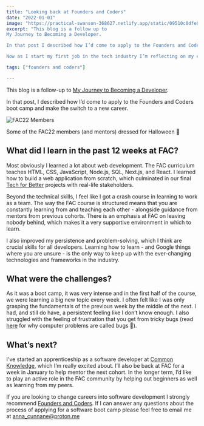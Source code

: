 ```yaml
---
title: "Looking back at Founders and Coders"
date: "2022-01-01"
image: "https://practical-swanson-368627.netlify.app/static/09510c0dfe05e2955d569ddd1284077c/18872/cohort.png"
excerpt: "This blog is a follow up to
My Journey to Becoming a Developer.

In that post I described how I’d come to apply to the Founders and Coders bootcamp and make the switch to a new career.

Now as I start my first job in the tech industry I’m reflecting on my experiences on the course and my hopes for the future."

tags: ["founders and coders"]

---
```


<article>
  <p>This blog is a follow-up to <a href="https://www.annacunnane.co.uk/blog/My%20journey%20to%20become%20a%20developer" target="_blank">My Journey to Becoming a Developer</a>.</p>

  <p>In that post, I described how I’d come to apply to the Founders and Coders boot camp and make the switch to a new career.</p>

  <img src="https://practical-swanson-368627.netlify.app/static/09510c0dfe05e2955d569ddd1284077c/18872/cohort.png" alt="FAC22 Members" />
  <p>Some of the FAC22 members (and mentors) dressed for Halloween 👻</p>

  <h2>What did I learn in the past 12 weeks at FAC?</h2>

  <p>Most obviously I learned a lot about web development. The FAC curriculum teaches HTML, CSS, JavaScript, Node.js, SQL, Next.js, and React. I learned how to build a web application from scratch, which culminated in our final <a href="https://github.com/tech-for-better/solent-mind" target="_blank">Tech for Better</a> projects with real-life stakeholders.</p>

  <p>Beyond the technical skills, I feel like I got a crash course in learning to work as a team. The way the FAC course is structured means that you are constantly learning from and teaching each other - alongside guidance from mentors from previous cohorts. There is an emphasis at FAC on leaving nobody behind, which makes it a very supportive environment in which to learn.</p>

  <p>I also improved my persistence and problem-solving, which I think are crucial skills for all developers. Learning how to learn - and Google things where you are unsure - is the only way to keep up with the ever-changing technologies and frameworks in the industry.</p>

  <h2>What were the challenges?</h2>

  <p>As it was a boot camp, it was very intense and in the first half of the course, we were learning a big new topic every week. I often felt like I was only grasping the fundamentals of the previous week by the middle of the next. I had, and still do have, a persistent feeling like I don’t know enough. I also struggled with the feeling of frustration that you get from tricky bugs (read <a href="https://interestingengineering.com/the-origin-of-the-term-computer-bug" target="_blank">here</a> for why computer problems are called bugs 🦟).</p>

  <h2>What’s next?</h2>

  <p>I've started an apprenticeship as a software developer at <a href="https://commonknowledge.coop/" target="_blank">Common Knowledge</a>, which I’m really excited about. I’ll also be back at FAC for a week in January to help mentor the next cohort. In the longer term, I’d like to play an active role in the FAC community by helping out beginners as well as learning from my peers.</p>

  <p>If you are looking to change careers into software development I strongly recommend <a href="https://www.foundersandcoders.com/apply/" target="_blank">Founders and Coders</a>. If I can answer any questions about the process of applying for a software boot camp please feel free to email me at <a href="mailto:anna_cunnane@proton.me">anna_cunnane@proton.me</a></p>
</article>
